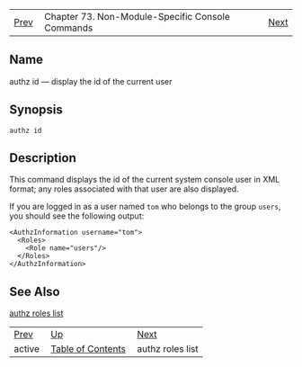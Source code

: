 |     |     |     |
| --- | --- | --- |
| [Prev](console_commands.active)  | Chapter 73. Non-Module-Specific Console Commands |  [Next](console_commands.authz_roles_list) |

<a name="console_commands.authz_id"></a>
## Name

authz id — display the id of the current user

## Synopsis

`authz id`

<a name="idp14041952"></a>
## Description

This command displays the id of the current system console user in XML format; any roles associated with that user are also displayed.

If you are logged in as a user named `tom` who belongs to the group `users`, you should see the following output:

```
<AuthzInformation username="tom">
  <Roles>
    <Role name="users"/>
  </Roles>
</AuthzInformation>
```
<a name="idp14045664"></a>
## See Also

[authz roles list](console_commands.authz_roles_list "authz roles list")

|     |     |     |
| --- | --- | --- |
| [Prev](console_commands.active)  | [Up](console.cmds.ref) |  [Next](console_commands.authz_roles_list) |
| active  | [Table of Contents](index) |  authz roles list |

